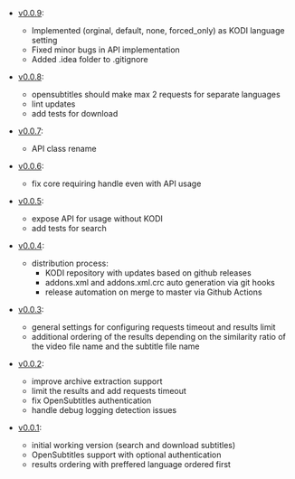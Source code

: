 * [v0.0.9](https://github.com/newt-sc/a4kSubtitles/releases/tag/service.subtitles.a4ksubtitles%2Fservice.subtitles.a4ksubtitles-0.0.9):
  * Implemented (orginal, default, none, forced_only) as KODI language setting
  * Fixed minor bugs in API implementation
  * Added .idea folder to .gitignore
  
* [v0.0.8](https://github.com/newt-sc/a4kSubtitles/releases/tag/service.subtitles.a4ksubtitles%2Fservice.subtitles.a4ksubtitles-0.0.8):
  * opensubtitles should make max 2 requests for separate languages
  * lint updates
  * add tests for download

* [v0.0.7](https://github.com/newt-sc/a4kSubtitles/releases/tag/service.subtitles.a4ksubtitles%2Fservice.subtitles.a4ksubtitles-0.0.7):
  * API class rename

* [v0.0.6](https://github.com/newt-sc/a4kSubtitles/releases/tag/service.subtitles.a4ksubtitles%2Fservice.subtitles.a4ksubtitles-0.0.6):
  * fix core requiring handle even with API usage

* [v0.0.5](https://github.com/newt-sc/a4kSubtitles/releases/tag/service.subtitles.a4ksubtitles%2Fservice.subtitles.a4ksubtitles-0.0.5):
  * expose API for usage without KODI
  * add tests for search

* [v0.0.4](https://github.com/newt-sc/a4kSubtitles/releases/tag/service.subtitles.a4ksubtitles%2Fservice.subtitles.a4ksubtitles-0.0.4):
  * distribution process:
    * KODI repository with updates based on github releases
    * addons.xml and addons.xml.crc auto generation via git hooks
    * release automation on merge to master via Github Actions

* [v0.0.3](https://github.com/newt-sc/a4kSubtitles/releases/tag/service.subtitles.a4ksubtitles%2Fservice.subtitles.a4ksubtitles-0.0.3):
  * general settings for configuring requests timeout and results limit
  * additional ordering of the results depending on the similarity ratio of the video file name and the subtitle file name

* [v0.0.2](https://github.com/newt-sc/a4kSubtitles/releases/tag/service.subtitles.a4ksubtitles%2Fservice.subtitles.a4ksubtitles-0.0.2):
  * improve archive extraction support
  * limit the results and add requests timeout
  * fix OpenSubtitles authentication
  * handle debug logging detection issues

* [v0.0.1](https://github.com/newt-sc/a4kSubtitles/releases/tag/service.subtitles.a4ksubtitles%2Fservice.subtitles.a4ksubtitles-0.0.1):
  * initial working version (search and download subtitles)
  * OpenSubtitles support with optional authentication
  * results ordering with preffered language ordered first
